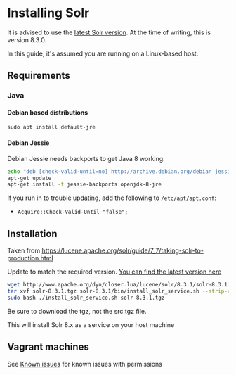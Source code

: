 # Installing Solr

It is advised to use the [latest Solr version](https://downloads.apache.org/lucene/solr/). At the time of writing, this is version 8.3.0.

In this guide, it's assumed you are running on a Linux-based host.

## Requirements

### Java

#### Debian based distributions

`sudo apt install default-jre`

#### Debian Jessie

Debian Jessie needs backports to get Java 8 working:
```bash
echo "deb [check-valid-until=no] http://archive.debian.org/debian jessie-backports main" > /etc/apt/sources.list.d/jessie-backports.list
apt-get update
apt-get install -t jessie-backports openjdk-8-jre
```

If you run in to trouble updating, add the following to `/etc/apt/apt.conf`:
- `Acquire::Check-Valid-Until "false";`

## Installation

Taken from https://lucene.apache.org/solr/guide/7_7/taking-solr-to-production.html

Update to match the required version. [You can find the latest version here](https://www-us.apache.org/dist/lucene/solr/)
```bash
wget http://www.apache.org/dyn/closer.lua/lucene/solr/8.3.1/solr-8.3.1.tgz # find your local URL manually
tar xvf solr-8.3.1.tgz solr-8.3.1/bin/install_solr_service.sh --strip-components=2
sudo bash ./install_solr_service.sh solr-8.3.1.tgz
```

Be sure to download the tgz, not the src.tgz file.

This will install Solr 8.x as a service on your host machine

## Vagrant machines

See [Known issues](14-Help/03-Known-issues.md) for known issues with permissions
